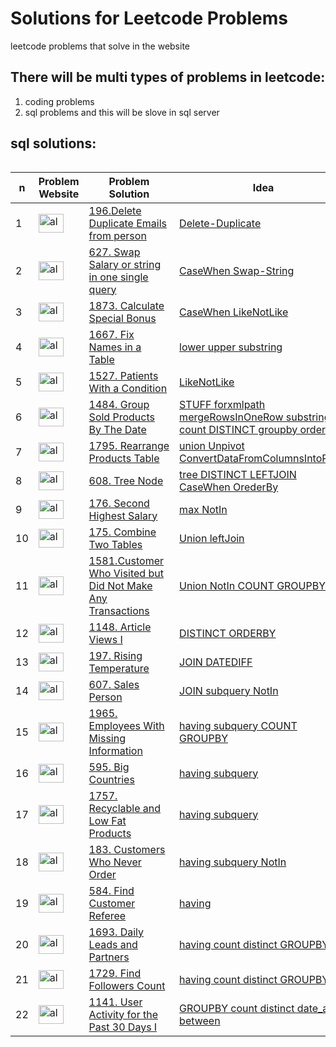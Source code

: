 #  Solutions for Leetcode Problems
leetcode problems that solve in the website 

## There will be multi types of problems in leetcode:
1. coding problems 
2. sql problems and this will be slove in sql server

## sql solutions:
######  
  n | Problem Website | Problem Solution | Idea
--- |--- | --- | ---
 1|[<img align="center" src="https://raw.githubusercontent.com/rahuldkjain/github-profile-readme-generator/master/src/images/icons/Social/leet-code.svg" alt="aly_momdouh" height="30" width="40" />](https://leetcode.com/problems/delete-duplicate-emails/?envType=study-plan&id=sql-i)|[196.Delete Duplicate Emails from person](https://github.com/alymomdouh/leetcodeProblems/tree/master/0196-delete-duplicate-emails)|[Delete-Duplicate](https://github.com/alymomdouh/leetcodeProblems/tree/master/0196-delete-duplicate-emails) 
2|[<img align="center" src="https://raw.githubusercontent.com/rahuldkjain/github-profile-readme-generator/master/src/images/icons/Social/leet-code.svg" alt="aly_momdouh" height="30" width="40" />](https://leetcode.com/problems/swap-salary/?envType=study-plan&id=sql-i)|[627. Swap Salary or string in one single query ](https://github.com/alymomdouh/leetcodeProblems/tree/master/0627-swap-salary)|[CaseWhen Swap-String](https://github.com/alymomdouh/leetcodeProblems/tree/master/0627-swap-salary)
3|[<img align="center" src="https://raw.githubusercontent.com/rahuldkjain/github-profile-readme-generator/master/src/images/icons/Social/leet-code.svg" alt="aly_momdouh" height="30" width="40" />](https://leetcode.com/problems/calculate-special-bonus/?envType=study-plan&id=sql-i)|[1873. Calculate Special Bonus](https://github.com/alymomdouh/leetcodeProblems/tree/master/1873-calculate-special-bonus)|[CaseWhen LikeNotLike](https://github.com/alymomdouh/leetcodeProblems/tree/master/1873-calculate-special-bonus)
4|[<img align="center" src="https://raw.githubusercontent.com/rahuldkjain/github-profile-readme-generator/master/src/images/icons/Social/leet-code.svg" alt="aly_momdouh" height="30" width="40" />](https://leetcode.com/problems/fix-names-in-a-table/?envType=study-plan&id=sql-i)|[1667. Fix Names in a Table](https://github.com/alymomdouh/leetcodeProblems/tree/master/1667-fix-names-in-a-table)|[lower upper substring](https://github.com/alymomdouh/leetcodeProblems/tree/master/1667-fix-names-in-a-table)
5|[<img align="center" src="https://raw.githubusercontent.com/rahuldkjain/github-profile-readme-generator/master/src/images/icons/Social/leet-code.svg" alt="aly_momdouh" height="30" width="40" />](https://leetcode.com/problems/patients-with-a-condition/?envType=study-plan&id=sql-i)|[1527. Patients With a Condition](https://github.com/alymomdouh/leetcodeProblems/tree/master/1527-patients-with-a-condition)|[LikeNotLike](https://github.com/alymomdouh/leetcodeProblems/tree/master/1527-patients-with-a-condition)
6|[<img align="center" src="https://raw.githubusercontent.com/rahuldkjain/github-profile-readme-generator/master/src/images/icons/Social/leet-code.svg" alt="aly_momdouh" height="30" width="40" />](https://leetcode.com/problems/group-sold-products-by-the-date/?envType=study-plan&id=sql-i)|[1484. Group Sold Products By The Date](https://github.com/alymomdouh/leetcodeProblems/tree/master/1484-group-sold-products-by-the-date)|[STUFF forxmlpath mergeRowsInOneRow substring count DISTINCT groupby orderby](https://github.com/alymomdouh/leetcodeProblems/tree/master/1484-group-sold-products-by-the-date)
7|[<img align="center" src="https://raw.githubusercontent.com/rahuldkjain/github-profile-readme-generator/master/src/images/icons/Social/leet-code.svg" alt="aly_momdouh" height="30" width="40" />](https://leetcode.com/problems/rearrange-products-table/submissions/)|[1795. Rearrange Products Table](https://github.com/alymomdouh/leetcodeProblems/tree/master/1795-rearrange-products-table)|[union Unpivot ConvertDataFromColumnsIntoRows](https://github.com/alymomdouh/leetcodeProblems/tree/master/1795-rearrange-products-table)
8|[<img align="center" src="https://raw.githubusercontent.com/rahuldkjain/github-profile-readme-generator/master/src/images/icons/Social/leet-code.svg" alt="aly_momdouh" height="30" width="40" />](https://leetcode.com/problems/tree-node/)|[608. Tree Node](https://github.com/alymomdouh/leetcodeProblems/tree/master/0608-tree-node)|[tree DISTINCT LEFTJOIN CaseWhen OrederBy](https://github.com/alymomdouh/leetcodeProblems/tree/master/0608-tree-node)
9|[<img align="center" src="https://raw.githubusercontent.com/rahuldkjain/github-profile-readme-generator/master/src/images/icons/Social/leet-code.svg" alt="aly_momdouh" height="30" width="40" />](https://leetcode.com/problems/second-highest-salary/)|[176. Second Highest Salary](https://github.com/alymomdouh/leetcodeProblems/tree/master/0176-second-highest-salary)|[max NotIn](https://github.com/alymomdouh/leetcodeProblems/tree/master/0176-second-highest-salary)
10|[<img align="center" src="https://raw.githubusercontent.com/rahuldkjain/github-profile-readme-generator/master/src/images/icons/Social/leet-code.svg" alt="aly_momdouh" height="30" width="40" />](https://leetcode.com/problems/combine-two-tables/)|[175. Combine Two Tables](https://github.com/alymomdouh/leetcodeProblems/tree/master/0175-combine-two-tables)|[Union leftJoin](https://github.com/alymomdouh/leetcodeProblems/tree/master/0175-combine-two-tables)
11|[<img align="center" src="https://raw.githubusercontent.com/rahuldkjain/github-profile-readme-generator/master/src/images/icons/Social/leet-code.svg" alt="aly_momdouh" height="30" width="40" />](https://leetcode.com/problems/customer-who-visited-but-did-not-make-any-transactions/?envType=study-plan&id=sql-i)|[1581.Customer Who Visited but Did Not Make Any Transactions](https://github.com/alymomdouh/leetcodeProblems/tree/master/1581-customer-who-visited-but-did-not-make-any-transactions)|[Union NotIn COUNT GROUPBY](https://github.com/alymomdouh/leetcodeProblems/tree/master/1581-customer-who-visited-but-did-not-make-any-transactions)
12|[<img align="center" src="https://raw.githubusercontent.com/rahuldkjain/github-profile-readme-generator/master/src/images/icons/Social/leet-code.svg" alt="aly_momdouh" height="30" width="40" />](https://leetcode.com/problems/article-views-i/?envType=study-plan&id=sql-i)|[1148. Article Views I](https://github.com/alymomdouh/leetcodeProblems/tree/master/1148-article-views-i)|[DISTINCT ORDERBY](https://github.com/alymomdouh/leetcodeProblems/tree/master/1148-article-views-i)
13|[<img align="center" src="https://raw.githubusercontent.com/rahuldkjain/github-profile-readme-generator/master/src/images/icons/Social/leet-code.svg" alt="aly_momdouh" height="30" width="40" />](https://leetcode.com/problems/rising-temperature/?envType=study-plan&id=sql-i)|[197. Rising Temperature](https://github.com/alymomdouh/leetcodeProblems/tree/master/0197-rising-temperature)|[JOIN DATEDIFF](https://github.com/alymomdouh/leetcodeProblems/tree/master/0197-rising-temperature)
14|[<img align="center" src="https://raw.githubusercontent.com/rahuldkjain/github-profile-readme-generator/master/src/images/icons/Social/leet-code.svg" alt="aly_momdouh" height="30" width="40" />](https://leetcode.com/problems/sales-person/)|[607. Sales Person](https://github.com/alymomdouh/leetcodeProblems/tree/master/0607-sales-person)|[JOIN subquery NotIn](https://github.com/alymomdouh/leetcodeProblems/tree/master/0607-sales-person)
15|[<img align="center" src="https://raw.githubusercontent.com/rahuldkjain/github-profile-readme-generator/master/src/images/icons/Social/leet-code.svg" alt="aly_momdouh" height="30" width="40" />](https://leetcode.com/problems/employees-with-missing-information/?envType=study-plan&id=sql-i)|[1965. Employees With Missing Information](https://github.com/alymomdouh/leetcodeProblems/tree/master/1965-employees-with-missing-information)|[having subquery COUNT GROUPBY](https://github.com/alymomdouh/leetcodeProblems/tree/master/1965-employees-with-missing-information)
16|[<img align="center" src="https://raw.githubusercontent.com/rahuldkjain/github-profile-readme-generator/master/src/images/icons/Social/leet-code.svg" alt="aly_momdouh" height="30" width="40" />](https://leetcode.com/problems/big-countries/?envType=study-plan&id=sql-i)|[595. Big Countries](https://github.com/alymomdouh/leetcodeProblems/tree/master/0595-big-countries)|[having subquery](https://github.com/alymomdouh/leetcodeProblems/tree/master/0595-big-countries)
17|[<img align="center" src="https://raw.githubusercontent.com/rahuldkjain/github-profile-readme-generator/master/src/images/icons/Social/leet-code.svg" alt="aly_momdouh" height="30" width="40" />](https://leetcode.com/problems/recyclable-and-low-fat-products/?envType=study-plan&id=sql-i)|[1757. Recyclable and Low Fat Products](https://github.com/alymomdouh/leetcodeProblems/tree/master/1757-recyclable-and-low-fat-products)|[having subquery](https://github.com/alymomdouh/leetcodeProblems/tree/master/1757-recyclable-and-low-fat-products)
18|[<img align="center" src="https://raw.githubusercontent.com/rahuldkjain/github-profile-readme-generator/master/src/images/icons/Social/leet-code.svg" alt="aly_momdouh" height="30" width="40" />](https://leetcode.com/problems/customers-who-never-order/?envType=study-plan&id=sql-i)|[183. Customers Who Never Order](https://github.com/alymomdouh/leetcodeProblems/tree/master/183-customers-who-never-order) |[having subquery NotIn](https://github.com/alymomdouh/leetcodeProblems/tree/master/183-customers-who-never-order)
19|[<img align="center" src="https://raw.githubusercontent.com/rahuldkjain/github-profile-readme-generator/master/src/images/icons/Social/leet-code.svg" alt="aly_momdouh" height="30" width="40" />](https://leetcode.com/problems/find-customer-referee/?envType=study-plan&id=sql-i)|[584. Find Customer Referee](https://github.com/alymomdouh/leetcodeProblems/tree/master/0584-find-customer-referee)|[having](https://github.com/alymomdouh/leetcodeProblems/tree/master/0584-find-customer-referee)
20|[<img align="center" src="https://raw.githubusercontent.com/rahuldkjain/github-profile-readme-generator/master/src/images/icons/Social/leet-code.svg" alt="aly_momdouh" height="30" width="40" />](https://leetcode.com/problems/daily-leads-and-partners/)|[1693. Daily Leads and Partners](https://github.com/alymomdouh/leetcodeProblems/tree/master/1693-daily-leads-and-partners)|[having count distinct GROUPBY](https://github.com/alymomdouh/leetcodeProblems/tree/master/1693-daily-leads-and-partners)
21|[<img align="center" src="https://raw.githubusercontent.com/rahuldkjain/github-profile-readme-generator/master/src/images/icons/Social/leet-code.svg" alt="aly_momdouh" height="30" width="40" />](https://leetcode.com/problems/find-followers-count/)|[1729. Find Followers Count](https://github.com/alymomdouh/leetcodeProblems/tree/master/1729-find-followers-count)|[having count distinct GROUPBY](https://github.com/alymomdouh/leetcodeProblems/tree/master/1729-find-followers-count)
22|[<img align="center" src="https://raw.githubusercontent.com/rahuldkjain/github-profile-readme-generator/master/src/images/icons/Social/leet-code.svg" alt="aly_momdouh" height="30" width="40" />](https://leetcode.com/problems/user-activity-for-the-past-30-days-i/)|[1141. User Activity for the Past 30 Days I](https://github.com/alymomdouh/leetcodeProblems/tree/master/1141-user-activity-for-the-past-30-days-i)|[GROUPBY count distinct date_add between](https://github.com/alymomdouh/leetcodeProblems/tree/master/1141-user-activity-for-the-past-30-days-i)

















